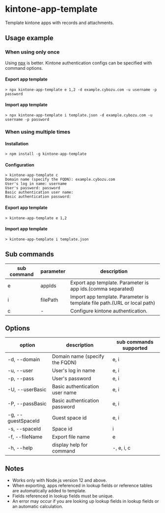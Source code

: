 # kintone-app-template

Template kintone apps with records and attachments.

## Usage example

### When using only once

Using [npx](https://www.npmjs.com/package/npx) is better.
Kintone authentication configs can be specified with command options.

#### Export app template

```
> npx kintone-app-template e 1,2 -d example.cybozu.com -u username -p password
```

#### Import app template

```
> npx kintone-app-template i template.json -d example.cybozu.com -u username -p password
```

### When using multiple times

#### Installation

```
> npm install -g kintone-app-template
```

#### Configuration

```
> kintone-app-template c
Domain name (specify the FQDN): example.cybozu.com
User's log in name: username
User's password: password
Basic authentication user name:
Basic authentication password:
```

#### Export app template

```
> kintone-app-template e 1,2
```

#### Import app template

```
> kintone-app-template i template.json
```

## Sub commands

|sub command|parameter|description|
|-|-|-|
|e|appIds|Export app template. Parameter is app ids.(comma separated)|
|i|filePath|Import app template. Parameter is template file path.(URL or local path)|
|c|-|Configure kintone authentication.|

## Options

|option|description|sub commands supported|
|-|-|-|
|-d, --domain|Domain name (specify the FQDN)|e, i|
|-u, --user|User's log in name|e, i|
|-p, --pass|User's password|e, i|
|-U, --userBasic|Basic authentication user name|e, i|
|-P, --passBasic|Basic authentication password|e, i|
|-g, --guestSpaceId|Guest space id|e, i|
|-s, --spaceId|Space id|i|
|-f, --fileName|Export file name|e|
|-h, --help|display help for command|-, e, i, c|

## Notes
- Works only with Node.js version 12 and above.
- When exporting, apps referenced in lookup fields or reference tables are automatically added to template.
- Fields referenced in lookup fields must be unique.
- An error may occur if you are looking up lookup fields in lookup fields or an automatic calculation.